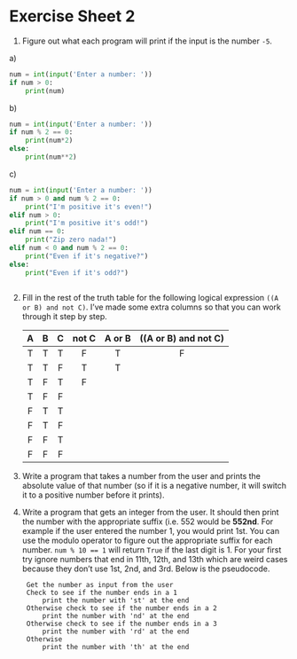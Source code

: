 # Exercise Sheet 2

1. Figure out what each program will print if the input is the number `-5`.

a)
```python
num = int(input('Enter a number: '))
if num > 0:
    print(num)
```

b)
```python
num = int(input('Enter a number: '))
if num % 2 == 0:
    print(num*2)
else:
    print(num**2)
```

c)
```python
num = int(input('Enter a number: '))
if num > 0 and num % 2 == 0:
    print("I'm positive it's even!")
elif num > 0:
    print("I'm positive it's odd!")
elif num == 0:
    print("Zip zero nada!")
elif num < 0 and num % 2 == 0:
    print("Even if it's negative?")
else:
    print("Even if it's odd?")
    
```

2. Fill in the rest of the truth table for the following logical expression `((A or B) and not C)`. I’ve made some extra columns so that you can work through it step by step.


    | A | B | C | not C | A or B | ((A or B) and not C) |
    |:-:|:-:|:-:|:-:|:-:|:-:|
    | T | T | T |  F |    T |              F| 
    | T | T | F |  T |    T 
    | T | F | T |  F 
    | T | F | F   
    | F | T | T 
    | F | T | F 
    | F | F | T 
    | F | F | F


3. Write a program that takes a number from the user and prints the absolute value of that number (so if it is a negative number, it will switch it to a positive number before it prints).                              

4. Write a program that gets an integer from the user. It should then print the number with the appropriate suffix (i.e. 552 would be **552nd**. For example if the user entered the number 1, you would print 1st. You can use the modulo operator to figure out the appropriate suffix for each number. `num % 10 == 1` will return `True` if the last digit is 1. For your first try ignore numbers that end in 11th, 12th, and 13th which are weird cases because they don’t use 1st, 2nd, and 3rd. Below is the pseudocode.


        Get the number as input from the user
        Check to see if the number ends in a 1
            print the number with 'st' at the end
        Otherwise check to see if the number ends in a 2
            print the number with 'nd' at the end
        Otherwise check to see if the number ends in a 3
            print the number with 'rd' at the end
        Otherwise
            print the number with 'th' at the end
